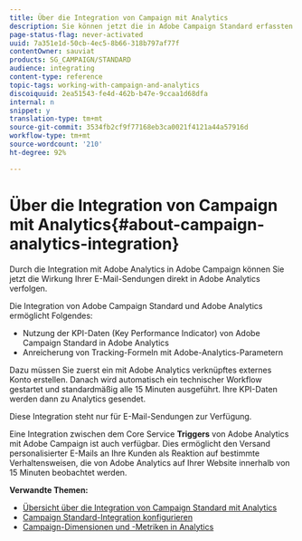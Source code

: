 ```yaml
---
title: Über die Integration von Campaign mit Analytics
description: Sie können jetzt die in Adobe Campaign Standard erfassten KPI-Daten in Adobe Analytics verwenden, um E-Mail-Marketing-Metriken von Adobe Campaign zu messen.
page-status-flag: never-activated
uuid: 7a351e1d-50cb-4ec5-8b66-318b797af77f
contentOwner: sauviat
products: SG_CAMPAIGN/STANDARD
audience: integrating
content-type: reference
topic-tags: working-with-campaign-and-analytics
discoiquuid: 2ea51543-fe4d-462b-b47e-9ccaa1d68dfa
internal: n
snippet: y
translation-type: tm+mt
source-git-commit: 3534fb2cf9f77168eb3ca0021f4121a44a57916d
workflow-type: tm+mt
source-wordcount: '210'
ht-degree: 92%

---
```



# Über die Integration von Campaign mit Analytics{#about-campaign-analytics-integration}

Durch die Integration mit Adobe Analytics in Adobe Campaign können Sie jetzt die Wirkung Ihrer E-Mail-Sendungen direkt in Adobe Analytics verfolgen.

Die Integration von Adobe Campaign Standard und Adobe Analytics ermöglicht Folgendes:

* Nutzung der KPI-Daten (Key Performance Indicator) von Adobe Campaign Standard in Adobe Analytics
* Anreicherung von Tracking-Formeln mit Adobe-Analytics-Parametern

Dazu müssen Sie zuerst ein mit Adobe Analytics verknüpftes externes Konto erstellen. Danach wird automatisch ein technischer Workflow gestartet und standardmäßig alle 15 Minuten ausgeführt. Ihre KPI-Daten werden dann zu Analytics gesendet.

Diese Integration steht nur für E-Mail-Sendungen zur Verfügung.

Eine Integration zwischen dem Core Service **Triggers** von Adobe Analytics mit Adobe Campaign ist auch verfügbar. Dies ermöglicht den Versand personalisierter E-Mails an Ihre Kunden als Reaktion auf bestimmte Verhaltensweisen, die von Adobe Analytics auf Ihrer Website innerhalb von 15 Minuten beobachtet werden.

**Verwandte Themen:**

* [Übersicht über die Integration von Campaign Standard mit Analytics](https://docs.adobe.com/content/help/de-DE/analytics/integration/adobe-campaign.html)
* [Campaign Standard-Integration konfigurieren](https://docs.adobe.com/content/help/en/campaign-standard/using/integrating-with-adobe-cloud/working-with-campaign-and-analytics/configure-campaign-analytics-integration.html)
* [Campaign-Dimensionen und -Metriken in Analytics](../../integrating/using/campaign-dimensions-and-metrics-in-analytics.md)
